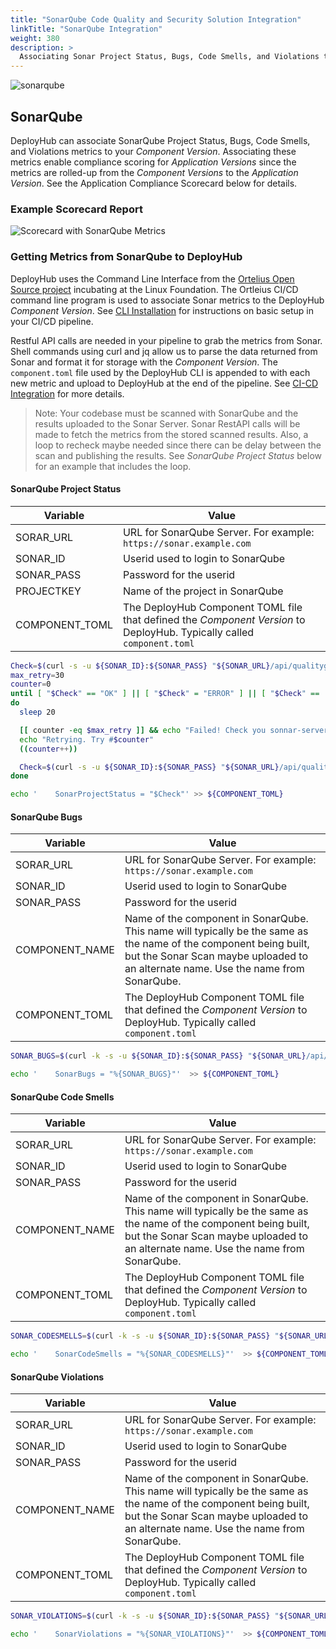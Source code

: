 ```yaml
---
title: "SonarQube Code Quality and Security Solution Integration"
linkTitle: "SonarQube Integration"
weight: 380
description: >
  Associating Sonar Project Status, Bugs, Code Smells, and Violations to your _Component Version_.
---
```


![sonarqube](/userguide/images/sonarqube.png)

## SonarQube

DeployHub can associate SonarQube Project Status, Bugs, Code Smells, and Violations metrics to your _Component Version_.  Associating these metrics enable compliance scoring for _Application Versions_ since the metrics are rolled-up from the _Component Versions_ to the _Application Version_.  See the Application Compliance Scorecard below for details.

### Example Scorecard Report

![Scorecard with SonarQube Metrics](/scorecard-complete-sq.png)

### Getting Metrics from SonarQube to DeployHub

DeployHub uses the Command Line Interface from the [Ortelius Open Source project](https://www.ortelius.io) incubating at the Linux Foundation. The Ortleius CI/CD command line program is used to associate Sonar metrics to the DeployHub _Component Version_.  See [CLI Installation](https://docs.deployhub.com/userguide/installation-and-support/0-commandlineinterface/) for instructions on basic setup in your CI/CD pipeline.

Restful API calls are needed in your pipeline to grab the metrics from Sonar.  Shell commands using curl and jq allow us to parse the data returned from Sonar and format it for storage with the _Component Version_.  The `component.toml` file used by the DeployHub CLI is appended to with each new metric and upload to DeployHub at the end of the pipeline.  See [CI-CD Integration](https://docs.deployhub.com/userguide/integrations/ci-cd_integrations/) for more details.

> Note: Your codebase must be scanned with SonarQube and the results uploaded to the Sonar Server.  Sonar RestAPI calls will be made to fetch the metrics from the stored scanned results.  Also, a loop to recheck maybe needed since there can be delay between the scan and publishing the results.  See _SonarQube Project Status_ below for an example that includes the loop.

#### SonarQube Project Status

| Variable       | Value                                                                                                                   |
|----------------|-------------------------------------------------------------------------------------------------------------------------|
| SORAR_URL      | URL for SonarQube Server.  For example: `https://sonar.example.com`                                                     |
| SONAR_ID       | Userid used to login to SonarQube                                                                                       |
| SONAR_PASS     | Password for the userid                                                                                                 |
| PROJECTKEY     | Name of the project in SonarQube                                                                                        |
| COMPONENT_TOML | The DeployHub Component TOML file that defined the _Component Version_ to DeployHub.  Typically called `component.toml` |

```bash
Check=$(curl -s -u ${SONAR_ID}:${SONAR_PASS} "${SONAR_URL}/api/qualitygates/project_status?projectKey=$PROJECTKEY" | jq -r '.projectStatus.status')
max_retry=30
counter=0
until [ "$Check" == "OK" ] || [ "$Check" = "ERROR" ] || [ "$Check" ==  "WARN" ];
do
  sleep 20

  [[ counter -eq $max_retry ]] && echo "Failed! Check you sonnar-server" && exit 1
  echo "Retrying. Try #$counter"
  ((counter++))

  Check=$(curl -s -u ${SONAR_ID}:${SONAR_PASS} "${SONAR_URL}/api/qualitygates/project_status?projectKey=$PROJECTKEY" | jq -r '.projectStatus.status')
done

echo '    SonarProjectStatus = "$Check"' >> ${COMPONENT_TOML}
```

#### SonarQube Bugs

| Variable       | Value                                                                                                                                                                                                     |
|----------------|-----------------------------------------------------------------------------------------------------------------------------------------------------------------------------------------------------------|
| SORAR_URL      | URL for SonarQube Server.  For example: `https://sonar.example.com`                                                                                                                                       |
| SONAR_ID       | Userid used to login to SonarQube                                                                                                                                                                         |
| SONAR_PASS     | Password for the userid                                                                                                                                                                                   |
| COMPONENT_NAME | Name of the component in SonarQube.  This name will typically be the same as the name of the component being built, but the Sonar Scan maybe uploaded to an alternate name.  Use the name from SonarQube. |
| COMPONENT_TOML | The DeployHub Component TOML file that defined the _Component Version_ to DeployHub.  Typically called `component.toml`                                                                                   |

```bash
SONAR_BUGS=$(curl -k -s -u ${SONAR_ID}:${SONAR_PASS} "${SONAR_URL}/api/measures/component?component=${COMPONENT_NAME}&metricKeys=complexity,bugs,new_technical_debt,code_smells,branch_coverage,violations" | jq -r '.component.measures | .[] |select(.metric == "bugs") | (.value)')

echo '    SonarBugs = "%{SONAR_BUGS}"'  >> ${COMPONENT_TOML}
```

#### SonarQube Code Smells

| Variable       | Value                                                                                                                                                                                                     |
|----------------|-----------------------------------------------------------------------------------------------------------------------------------------------------------------------------------------------------------|
| SORAR_URL      | URL for SonarQube Server.  For example: `https://sonar.example.com`                                                                                                                                       |
| SONAR_ID       | Userid used to login to SonarQube                                                                                                                                                                         |
| SONAR_PASS     | Password for the userid                                                                                                                                                                                   |
| COMPONENT_NAME | Name of the component in SonarQube.  This name will typically be the same as the name of the component being built, but the Sonar Scan maybe uploaded to an alternate name.  Use the name from SonarQube. |
| COMPONENT_TOML | The DeployHub Component TOML file that defined the _Component Version_ to DeployHub.  Typically called `component.toml`                                                                                   |

```bash
SONAR_CODESMELLS=$(curl -k -s -u ${SONAR_ID}:${SONAR_PASS} "${SONAR_URL}/api/measures/component?component=${COMPONENT_NAME}&metricKeys=complexity,bugs,new_technical_debt,code_smells,branch_coverage,violations" | jq -r '.component.measures | .[] |select(.metric == "code_smells") | (.value)')

echo '    SonarCodeSmells = "%{SONAR_CODESMELLS}"'  >> ${COMPONENT_TOML}
```

#### SonarQube Violations

| Variable       | Value                                                                                                                                                                                                     |
|----------------|-----------------------------------------------------------------------------------------------------------------------------------------------------------------------------------------------------------|
| SORAR_URL      | URL for SonarQube Server.  For example: `https://sonar.example.com`                                                                                                                                       |
| SONAR_ID       | Userid used to login to SonarQube                                                                                                                                                                         |
| SONAR_PASS     | Password for the userid                                                                                                                                                                                   |
| COMPONENT_NAME | Name of the component in SonarQube.  This name will typically be the same as the name of the component being built, but the Sonar Scan maybe uploaded to an alternate name.  Use the name from SonarQube. |
| COMPONENT_TOML | The DeployHub Component TOML file that defined the _Component Version_ to DeployHub.  Typically called `component.toml`                                                                                   |

```bash
SONAR_VIOLATIONS=$(curl -k -s -u ${SONAR_ID}:${SONAR_PASS} "${SONAR_URL}/api/measures/component?component=${COMPONENT_NAME}&metricKeys=complexity,bugs,new_technical_debt,code_smells,branch_coverage,violations" | jq -r '.component.measures | .[] |select(.metric == "violations") | (.value)')

echo '    SonarViolations = "%{SONAR_VIOLATIONS}"'  >> ${COMPONENT_TOML}
```
